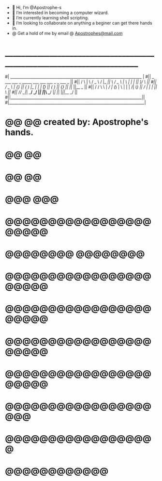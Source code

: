 - 👋 Hi, I’m @Apostrophe-s
- 👀 I’m interested in becoming a computer wizard.
- 🌱 I’m currently learning shell scripting.
- 💞️ I’m looking to collaborate on anything a beginer can get there hands in.
- @ Get a hold of me by email @ Apostrophes@mail.com
# ______________________________________________________________________
#| ____________________________________________________________________ |
#||     _     ___    ___   _  _____  ___   ___   ___   _   _  ___   _  ||
#||    / \   |   \  / _ \ / \|_   _||   \ / _ \ |   \ | | | ||    )/ \ ||
#||   / _ \  | {} || ( ) |\_   | |  | D || ( ) || {} || |_| ||__   \_  ||
#||  / / \ \ |  _/ | (_) |  \  | |  |   /| (_) ||  _/ | | | ||       \ ||
#|| /_/   \_\|_|    \___/ \_/  |_|  |_|\\ \___/ |_|   |_| |_||___  \_/ ||
#||____________________________________________________________________||
#|______________________________________________________________________|
# @@                  @@                  created by: Apostrophe's hands.
# @@                  @@
# @@                  @@
# @@@                @@@
# @@@@@@@@@@@@@@@@@@@@@@
# @@@@@@@@      @@@@@@@@
# @@@@@@@@@@@@@@@@@@@@@@
# @@@@@@@@@@@@@@@@@@@@@@
# @@@@@@@@@@@@@@@@@@@@@@
# @@@@@@@@@@@@@@@@@@@@@@
#  @@@@@@@@@@@@@@@@@@@@
#   @@@@@@@@@@@@@@@@@@
#      @@@@@@@@@@@@

